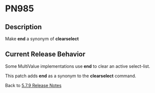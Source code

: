 # PN985

<PageHeader />

## Description

Make **end** a synonym of **clearselect**

## Current Release Behavior

Some MultiValue implementations use **end** to clear an active select-list.

This patch adds **end** as a synonym to the **clearselect** command.

Back to [5.7.9 Release Notes](./../README.md)
  
<PageFooter />
